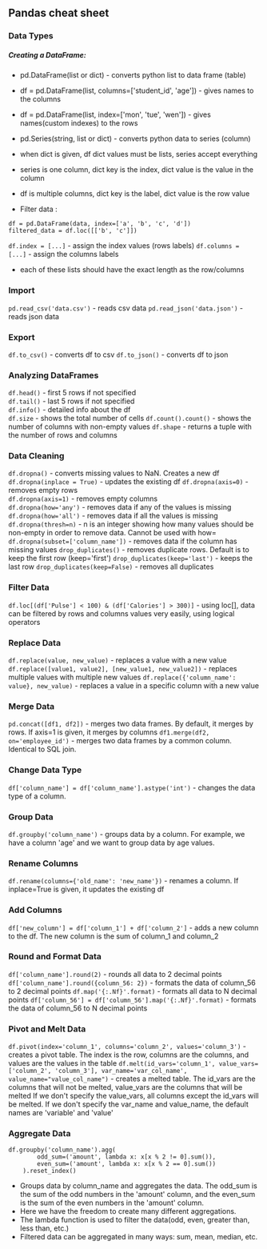 ## Pandas cheat sheet
### Data Types
##### Creating a DataFrame:
- pd.DataFrame(list or dict) - converts python list to data frame (table)
- df = pd.DataFrame(list, columns=['student_id', 'age']) - gives names to the columns
- df = pd.DataFrame(list, index=['mon', 'tue', 'wen']) - gives names(custom indexes) to the rows

- pd.Series(string, list or dict) - converts python data to series (column)
- when dict is given, df dict values must be lists, series accept everything
- series is one column, dict key is the index, dict value is the value in the column
- df is multiple columns, dict key is the label, dict value is the row value
- Filter data :
```
df = pd.DataFrame(data, index=['a', 'b', 'c', 'd'])
filtered_data = df.loc([['b', 'c']])
```
`df.index = [...]` - assign the index values (rows labels)
`df.columns = [...]` - assign the columns labels
- each of these lists should have the exact length as the row/columns

### Import 
`pd.read_csv('data.csv')` - reads csv data
`pd.read_json('data.json')` - reads json data

### Export 
`df.to_csv()` - converts df to csv
`df.to_json()` - converts df to json

### Analyzing DataFrames
`df.head()` - first 5 rows if not specified  
`df.tail()` - last 5 rows if not specified  
`df.info()` - detailed info about the df  
`df.size` - shows the total number of cells
`df.count().count()` - shows the number of columns with non-empty values
`df.shape` - returns a tuple with the number of rows and columns

### Data Cleaning
`df.dropna()` - converts missing values to NaN. Creates a new df  
`df.dropna(inplace = True)` - updates the existing df 
`df.dropna(axis=0)` - removes empty rows  
`df.dropna(axis=1)` - removes empty columns  
`df.dropna(how='any')` - removes data if any of the values is missing  
`df.dropna(how='all')` - removes data if all the values is missing  
`df.dropna(thresh=n)` - n is an integer showing how many values should be non-empty in order to remove data. Cannot be used with how=  
`df.dropna(subset=['column_name'])` - removes data if the column has missing values
`drop_duplicates()` - removes duplicate rows. Default is to keep the first row (keep='first')
`drop_duplicates(keep='last')` - keeps the last row
`drop_duplicates(keep=False)` - removes all duplicates

### Filter Data
`df.loc[(df['Pulse'] < 100) & (df['Calories'] > 300)]` - using loc[], data can be filtered by rows and columns values very easily, using logical operators

### Replace Data
`df.replace(value, new_value)` - replaces a value with a new value
`df.replace([value1, value2], [new_value1, new_value2])` - replaces multiple values with multiple new values
`df.replace({'column_name': value}, new_value)` - replaces a value in a specific column with a new value

### Merge Data
`pd.concat([df1, df2])` - merges two data frames. By default, it merges by rows. If axis=1 is given, it merges by columns
`df1.merge(df2, on='employee_id')` - merges two data frames by a common column. Identical to SQL join.

### Change Data Type
`df['column_name'] = df['column_name'].astype('int')` - changes the data type of a column. 

### Group Data
`df.groupby('column_name')` - groups data by a column. For example, we have a column 'age' and we want to group data by age values.

### Rename Columns
`df.rename(columns={'old_name': 'new_name'})` - renames a column. If inplace=True is given, it updates the existing df

### Add Columns
`df['new_column'] = df['column_1'] + df['column_2']` - adds a new column to the df. The new column is the sum of column_1 and column_2

### Round and Format Data
`df['column_name'].round(2)` - rounds all data to 2 decimal points
`df['column_name'].round({column_56: 2})` - formats the data of column_56 to 2 decimal points
`df.map('{:.Nf}'.format)` - formats all data to N decimal points
`df['column_56'] = df['column_56'].map('{:.Nf}'.format)` - formats the data of column_56 to N decimal points

### Pivot and Melt Data
`df.pivot(index='column_1', columns='column_2', values='column_3')` - creates a pivot table. The index is the row, columns are the columns, and values are the values in the table
`df.melt(id_vars='column_1', value_vars=['column_2', 'column_3'], var_name='var_col_name', value_name="value_col_name")` - creates a melted table. The id_vars are the columns that will not be melted, value_vars are the columns that will be melted
If we don't specify the value_vars, all columns except the id_vars will be melted. 
If we don't specify the var_name and value_name, the default names are 'variable' and 'value'

### Aggregate Data
```
df.groupby('column_name').agg(
        odd_sum=('amount', lambda x: x[x % 2 != 0].sum()),
        even_sum=('amount', lambda x: x[x % 2 == 0].sum())
    ).reset_index()
```
- Groups data by column_name and aggregates the data. The odd_sum is the sum of the odd numbers in the 'amount' column, and the even_sum is the sum of the even numbers in the 'amount' column.
- Here we have the freedom to create many different aggregations. 
- The lambda function is used to filter the data(odd, even, greater than, less than, etc.) 
- Filtered data can be aggregated in many ways: sum, mean, median, etc.